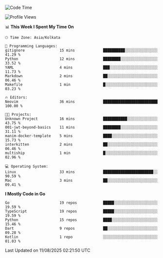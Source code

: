 <!--START_SECTION:waka-->
![Code Time](http://img.shields.io/badge/Code%20Time-94%20hrs%2026%20mins-blue)

![Profile Views](http://img.shields.io/badge/Profile%20Views-44-blue)

📊 **This Week I Spent My Time On** 

```text
🕑︎ Time Zone: Asia/Kolkata

💬 Programming Languages: 
gitignore                15 mins             ██████████░░░░░░░░░░░░░░░   41.29 % 
Python                   12 mins             ████████░░░░░░░░░░░░░░░░░   33.52 % 
YAML                     4 mins              ███░░░░░░░░░░░░░░░░░░░░░░   11.73 % 
Markdown                 2 mins              ██░░░░░░░░░░░░░░░░░░░░░░░   06.46 % 
Makefile                 1 min               █░░░░░░░░░░░░░░░░░░░░░░░░   03.23 % 

🔥 Editors: 
Neovim                   36 mins             █████████████████████████   100.00 % 

🐱‍💻 Projects: 
Unknown Project          16 mins             ███████████░░░░░░░░░░░░░░   43.75 % 
001-jwt-beyond-basics    11 mins             ████████░░░░░░░░░░░░░░░░░   31.11 % 
manim-docker-template    5 mins              ████░░░░░░░░░░░░░░░░░░░░░   15.73 % 
interkitten              2 mins              ██░░░░░░░░░░░░░░░░░░░░░░░   06.46 % 
multiship                1 min               █░░░░░░░░░░░░░░░░░░░░░░░░   02.96 % 

💻 Operating System: 
Linux                    33 mins             ███████████████████████░░   90.59 % 
Mac                      3 mins              ██░░░░░░░░░░░░░░░░░░░░░░░   09.41 % 
```

**I Mostly Code in Go** 

```text
Go                       19 repos            █████░░░░░░░░░░░░░░░░░░░░   19.59 % 
TypeScript               19 repos            █████░░░░░░░░░░░░░░░░░░░░   19.59 % 
Python                   15 repos            ████░░░░░░░░░░░░░░░░░░░░░   15.46 % 
Dart                     9 repos             ██░░░░░░░░░░░░░░░░░░░░░░░   09.28 % 
Kotlin                   1 repo              ░░░░░░░░░░░░░░░░░░░░░░░░░   01.03 % 
```




 Last Updated on 11/08/2025 02:21:50 UTC
<!--END_SECTION:waka-->
